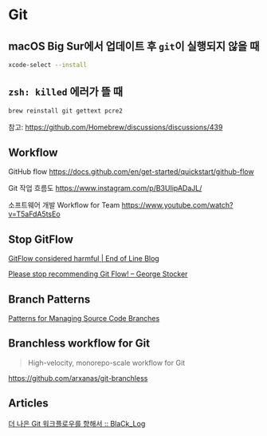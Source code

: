 # Git

## macOS Big Sur에서 업데이트 후 `git`이 실행되지 않을 때

```bash
xcode-select --install
```

## `zsh: killed` 에러가 뜰 때

```bash
brew reinstall git gettext pcre2
```

참고: https://github.com/Homebrew/discussions/discussions/439

## Workflow

GitHub flow
<https://docs.github.com/en/get-started/quickstart/github-flow>

Git 작업 흐름도
<https://www.instagram.com/p/B3UIipADaJL/>

소프트웨어 개발 Workflow for Team
<https://www.youtube.com/watch?v=T5aFdA5tsEo>

## Stop GitFlow

[GitFlow considered harmful | End of Line Blog](https://www.endoflineblog.com/gitflow-considered-harmful)

[Please stop recommending Git Flow! – George Stocker](https://georgestocker.com/2020/03/04/please-stop-recommending-git-flow/)

## Branch Patterns

[Patterns for Managing Source Code Branches](https://martinfowler.com/articles/branching-patterns.html)

## Branchless workflow for Git

> High-velocity, monorepo-scale workflow for Git

<https://github.com/arxanas/git-branchless>

## Articles

[더 나은 Git 워크플로우를 향해서 :: BlaCk_Log](https://black7375.tistory.com/92)
